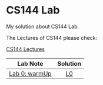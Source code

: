 # CS144 Lab

My solution about CS144 Lab.

The Lectures of CS144 please check:

[CS144 Lectures](https://github.com/PeterWrighten/ComputerNetworking/blob/main/README.md)

|Lab Note|Solution|
|:--:|:--:|
|[Lab 0: warmUp]()  |  [L0]() |
